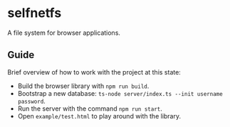 # selfnetfs

A file system for browser applications.

## Guide

Brief overview of how to work with the project at this state:

* Build the browser library with `npm run build`.
* Bootstrap a new database: `ts-node server/index.ts --init username password`.
* Run the server with the command `npm run start`.
* Open `example/test.html` to play around with the library.
